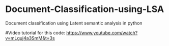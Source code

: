 # Document-Classification-using-LSA
Document classification using Latent semantic analysis in python

#Video tutorial for this code:
https://www.youtube.com/watch?v=mLguj4a3SmM&t=3s
